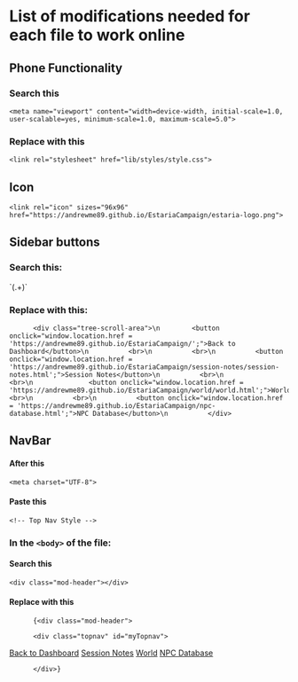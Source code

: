 # List of modifications needed for each file to work online

## Phone Functionality

### Search this

	<meta name="viewport" content="width=device-width, initial-scale=1.0, user-scalable=yes, minimum-scale=1.0, maximum-scale=5.0">

### Replace with this

	<link rel="stylesheet" href="lib/styles/style.css">

## Icon

	<link rel="icon" sizes="96x96" href="https://andrewme89.github.io/EstariaCampaign/estaria-logo.png">

## Sidebar buttons

### Search this:

<div class="tree-scroll-area">`(.+)`<div class="tree-item-children"></div>
            </div>
          </div>

### Replace with this:

          <div class="tree-scroll-area">\n		  <button onclick="window.location.href = 'https://andrewme89.github.io/EstariaCampaign/';">Back to Dashboard</button>\n		  <br>\n		  <br>\n		  <button onclick="window.location.href = 'https://andrewme89.github.io/EstariaCampaign/session-notes/session-notes.html';">Session Notes</button>\n		  <br>\n     		  <br>\n     		  <button onclick="window.location.href = 'https://andrewme89.github.io/EstariaCampaign/world/world.html';">World</button>\n		  <br>\n		  <br>\n		  <button onclick="window.location.href = 'https://andrewme89.github.io/EstariaCampaign/npc-database.html';">NPC Database</button>\n		  </div>

## NavBar

#### After this

	<meta charset="UTF-8">

#### Paste this

	<!-- Top Nav Style -->
<link rel="stylesheet" href="https://cdnjs.cloudflare.com/ajax/libs/font-awesome/4.7.0/css/font-awesome.min.css">

### In the `<body>` of the file:

#### Search this

	<div class="mod-header"></div>
 
#### Replace with this

          {<div class="mod-header">
  <!-- TopNav contents -->
		  <div class="topnav" id="myTopnav">
  <a href="https://andrewme89.github.io/EstariaCampaign/" class="active">Back to Dashboard</a>
  <a href="https://andrewme89.github.io/EstariaCampaign/session-notes/session-notes.html">Session Notes</a>
  <a href="https://andrewme89.github.io/EstariaCampaign/world/world.html">World</a>
  <a href="https://andrewme89.github.io/EstariaCampaign/npc-database.html">NPC Database</a>
  <a href="javascript:void(0);" class="icon" onclick="myFunction()">
    <i class="fa fa-bars"></i>
  </a>
</div>

<script>

function myFunction() {
  var x = document.getElementById("myTopnav");
  if (x.className === "topnav") {
    x.className += " responsive";
  } else {
    x.className = "topnav";
  }
}
</script>
		  </div>}
